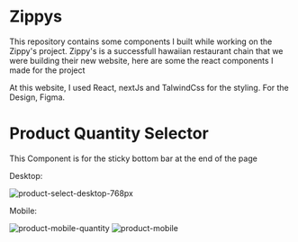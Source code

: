 # Zippys
This repository contains some components I built while working on the Zippy's project. Zippy's is a successfull hawaiian restaurant chain that we were building their new website, here are some the react components I made for the project

At this website, I used React, nextJs and TalwindCss for the styling. For the Design, Figma.

# Product Quantity Selector
This Component is for the sticky bottom bar at the end of the page

Desktop:

![product-select-desktop-768px](https://github.com/user-attachments/assets/6f11ce60-8ace-4b6c-a443-a9e46e8c9d40)

Mobile:

![product-mobile-quantity](https://github.com/user-attachments/assets/f9fa72d6-db70-4410-8ec1-927edbc530e0)
![product-mobile](https://github.com/user-attachments/assets/ec43ec7d-eca2-4ae3-a168-116089eefcdf)
